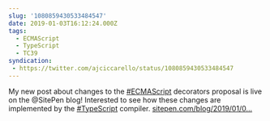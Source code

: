 ```yaml
---
slug: '1080859430533484547'
date: 2019-01-03T16:12:24.000Z
tags:
  - ECMAScript
  - TypeScript
  - TC39
syndication:
 - https://twitter.com/ajciccarello/status/1080859430533484547
---
```


My new post about changes to the [#ECMAScript](/posts/tags/ECMAScript) decorators proposal is live on the @SitePen blog! Interested to see how these changes are implemented by the [#TypeScript](/posts/tags/TypeScript) compiler. [sitepen.com/blog/2019/01/0…](https://www.sitepen.com/blog/2019/01/03/updating-the-decorators-proposal-for-the-holidays/)
